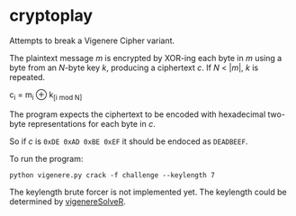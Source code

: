 cryptoplay
==========

Attempts to break a Vigenere Cipher variant.

The plaintext message *m* is encrypted by XOR-ing each byte in *m* using a byte from an *N*-byte key *k*, producing a ciphertext *c*.
If *N* < |*m*|, *k* is repeated.

<P>c<sub>i</sub> = m<sub>i</sub> ⊕ k<sub>[i mod N]</sub></P>

The program expects the ciphertext to be encoded with hexadecimal two-byte representations for each byte in *c*.

So if *c* is `0xDE 0xAD 0xBE 0xEF` it should be endoced as `DEADBEEF`.

To run the program:

	python vigenere.py crack -f challenge --keylength 7

The keylength brute forcer is not implemented yet. 
The keylength could be determined by [vigenereSolveR](https://github.com/maglo/vigenereSolveR/blob/master/determineKeyLength.R).

